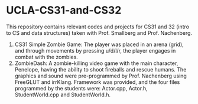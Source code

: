 # UCLA-CS31-and-CS32
This repository contains relevant codes and projects for CS31 and 32 (intro to CS and data structures) taken with Prof. Smallberg and Prof. Nachenberg.
1. CS31 Simple Zombie Game: The player was placed in an arena (grid), and through movements by pressing u/d/l/r, the player engages in combat with the zombies.
2. ZombieDash: A zombie-killing video game with the main character, Penelope, having the ability to shoot fireballs and rescue humans. The graphics and sound were pre-programmed by Prof. Nachenberg using FreeGLUT and irrKlang. Framework was provided, and the four files programmed by the students were: Actor.cpp, Actor.h, StudentWorld.cpp and StudentWorld.h. 
